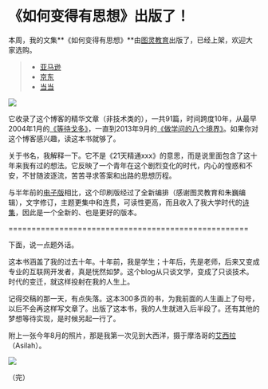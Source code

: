 # 《如何变得有思想》出版了！

本周，我的文集**《如何变得有思想》**由[图灵教育](http://www.ituring.com.cn/book/1533)出版了，已经上架，欢迎大家选购。

> - [亚马逊](http://www.amazon.cn/mn/detailApp/?asin=B00Q7UVFKQ)
> - [京东](http://item.jd.com/11585328.html)
> - [当当](http://product.dangdang.com/23606565.html)

![](http://image.beekka.com/blog/2014/bg2014121903.jpg)

它收录了这个博客的精华文章（非技术类的），一共91篇，时间跨度10年，从最早2004年1月的[《等待戈多》](http://www.ruanyifeng.com/blog/2004/01/post_26.html)，一直到2013年9月的[《做学问的八个境界》](http://www.ruanyifeng.com/blog/2013/09/liang_shuming.html)。如果你对这个博客感兴趣，读这本书就够了。

关于书名，我解释一下。它不是《21天精通xxx》的意思，而是说里面包含了这十年来我有过的想法。它反映了一个青年在这个剧烈变化的时代，内心的惶惑和不安，不甘随波逐流，苦苦寻求答案和出路的思想历程。

与半年前的[电子版](http://www.ruanyifeng.com/blog/2014/05/my_blog_book.html)相比，这个印刷版经过了全新编排（感谢图灵教育和朱巍编辑），文字修订，主题更集中和连贯，可读性更高，而且收入了我大学时代的[诗集](http://www.ruanyifeng.com/poem/)，因此是一个全新的、也是更好的版本。

====================================================

下面，说一点题外话。

这本书涵盖了我的过去十年。十年前，我是学生；十年后，先是老师，后来又变成专业的互联网开发者，真是恍然如梦。这个blog从只谈文学，变成了只谈技术。时代的变迁，就这样投射在我的人生上。

记得交稿的那一天，有点失落。这本300多页的书，为我前面的人生画上了句号，以后不会再这样写文章了。出版了这本书，我的人生就进入后半段了。还有其他的梦想等待实现，是时候另起一行了。

附上一张今年8月的照片，那是我第一次见到大西洋，摄于摩洛哥的[艾西拉](http://en.wikipedia.org/wiki/Asilah)（Asilah）。

![](http://image.beekka.com/blog/2014/bg2014121902.jpg)

（完）



